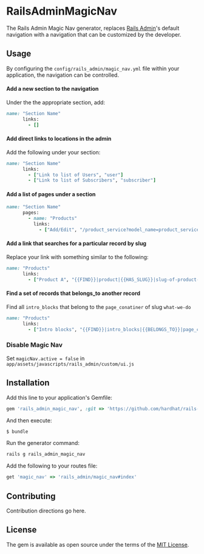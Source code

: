 # RailsAdminMagicNav
The Rails Admin Magic Nav generator, replaces [Rails Admin](https://github.com/sferik/rails_admin)'s default navigation with a navigation that can be customized by the developer.

## Usage
By configuring the `config/rails_admin/magic_nav.yml` file within your application, the navigation can be controlled.

#### Add a new section to the navigation

Under the the appropriate section, add:

```ruby
name: "Section Name"
      links:
        - []
```

#### Add direct links to locations in the admin

Add the following under your section:

```ruby
name: "Section Name"
      links:
        - ["Link to list of Users", "user"]
        - ["Link to list of Subscribers", "subscriber"]
```

#### Add a list of pages under a section

```ruby
name: "Section Name"
      pages:
        - name: "Products"
          links:
            - ["Add/Edit", "/product_service?model_name=product_service&scope=products"]
```

#### Add a link that searches for a particular record by slug

Replace your link with something similar to the following:

```ruby
name: "Products"
      links:
        - ["Product A", "{{FIND}}|product|{{HAS_SLUG}}|slug-of-product-a"]
```

#### Find a set of records that belongs_to another record

Find all `intro_blocks` that belong to the `page_conatiner` of slug `what-we-do`

```ruby
name: "Products"
      links:
        - ["Intro blocks", "{{FIND}}|intro_blocks|{{BELONGS_TO}}|page_container:what-we-do"]
```

### Disable Magic Nav

Set `magicNav.active = false` in `app/assets/javascripts/rails_admin/custom/ui.js`
 
## Installation
Add this line to your application's Gemfile:

```ruby
gem 'rails_admin_magic_nav', :git => 'https://github.com/hardhat/rails-admin-magic-nav.git'
```

And then execute:
```bash
$ bundle
```

Run the generator command:
```ruby
rails g rails_admin_magic_nav
````

Add the following to your routes file:
```ruby
get 'magic_nav' => 'rails_admin/magic_nav#index'
```


## Contributing
Contribution directions go here.

## License
The gem is available as open source under the terms of the [MIT License](http://opensource.org/licenses/MIT).
